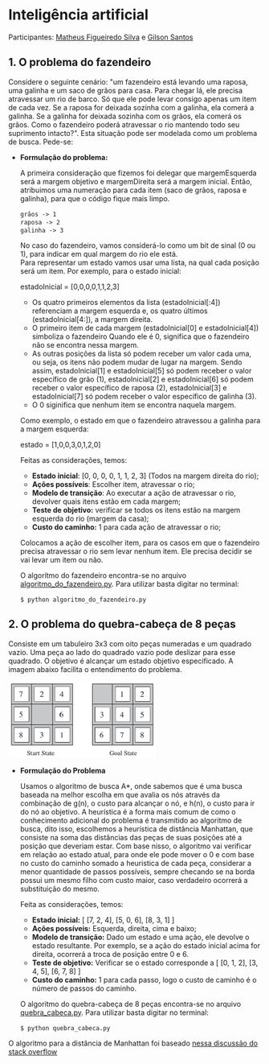 # Inteligência artificial

Participantes: [Matheus Figueiredo Silva](https://github.com/matheusF23) e [Gilson Santos](https://github.com/gilsonsantos03)

## 1. O problema do fazendeiro

Considere o seguinte cenário: "um fazendeiro está levando uma raposa, uma galinha e um saco de grãos para casa. Para chegar lá, ele precisa atravessar um rio de barco. Só que ele pode levar consigo apenas um item de cada vez. Se a raposa for deixada sozinha com a galinha, ela comerá a galinha. Se a galinha for deixada sozinha com os grãos, ela comerá os grãos. Como o fazendeiro poderá atravessar o rio mantendo todo seu suprimento intacto?". Esta situação pode ser modelada como um problema de busca. Pede-se:

* **Formulação do problema:**

  A primeira consideração que fizemos foi delegar que margemEsquerda será a margem objetivo e margemDireita será a margem inicial.
  Então, atribuimos uma numeração para cada item (saco de grãos, raposa e galinha), para que o código fique mais limpo.

      grãos -> 1
      raposa -> 2
      galinha -> 3

  No caso do fazendeiro, vamos considerá-lo como um bit de sinal (0 ou 1), para indicar em qual margem do rio ele está.  
  Para representar um estado vamos usar uma lista, na qual cada posição será um item. Por exemplo, para o estado inicial:

  estadoInicial = [0,0,0,0,1,1,2,3]

  - Os quatro primeiros elementos da lista (estadoInicial[:4]) referenciam a margem esquerda e, os quatro últimos (estadoInicial[4:]), a margem direita. 
  - O primeiro item de cada margem (estadoInicial[0] e estadoInicial[4]) simboliza o fazendeiro Quando ele é 0, significa que o fazendeiro não se encontra nessa margem.
  - As outras posições da lista só podem receber um valor cada uma, ou seja, os itens não podem mudar de lugar na margem. Sendo assim, estadoInicial[1] e estadoInicial[5] só podem receber o valor específico de grão (1), estadoInicial[2] e estadoInicial[6] só podem receber o valor específico de raposa (2), estadoInicial[3] e estadoInicial[7] só podem receber o valor específico de galinha (3).
  - O 0 siginifica que nenhum item se encontra naquela margem.

  Como exemplo, o estado em que o fazendeiro atravessou a galinha para a margem esquerda:

  estado = [1,0,0,3,0,1,2,0]

  Feitas as considerações, temos:

  - **Estado inicial**: [0, 0, 0, 0, 1, 1, 2, 3] (Todos na margem direita do rio);
  - **Ações possíveis**: Escolher item, atravessar o rio;
  - **Modelo de transição**: Ao executar a ação de atravessar o rio, devolver quais itens estão em cada margem;
  - **Teste de objetivo:** verificar se todos os itens estão na margem esquerda do rio (margem da casa);
  - **Custo do caminho:** 1 para cada ação de atravessar o rio;

  Colocamos a ação de escolher item, para os casos em que o fazendeiro precisa atravessar o rio sem levar nenhum item. Ele precisa decidir se vai levar um item ou não.

  O algorítmo do fazendeiro encontra-se no arquivo [algoritmo_do_fazendeiro.py](algoritmo_do_fazendeiro.py). Para utilizar basta digitar no terminal: 
  ```terminal
  $ python algoritmo_do_fazendeiro.py
  ```


## 2. O problema do quebra-cabeça de 8 peças

Consiste em um tabuleiro 3x3 com oito peças numeradas e um quadrado vazio. Uma peça ao lado do quadrado vazio pode deslizar para esse quadrado. O objetivo é alcançar um estado objetivo especificado. A imagem abaixo facilita o entendimento do problema.

![quebra cabeca](img_quebra_cabeca.png)

* **Formulação do Problema**

  Usamos o algoritmo de busca A*, onde sabemos que é uma busca baseada na melhor escolha em que avalia os nós através da combinação de g(n), o custo para alcançar o nó, e h(n), o custo para ir do nó ao objetivo. 
  A heurística é a forma mais comum de como o conhecimento adicional do problema é transmitido ao algoritmo de busca, dito isso, escolhemos a heurística de distância Manhattan, que consiste na soma das distâncias das peças de suas posições até a posição que deveriam estar.
  Com base nisso, o algoritmo vai verificar em relação ao estado atual, para onde ele pode mover o 0 e com base no custo do caminho somado a heuristica de cada peça, considerar a menor quantidade de passos possíveis, sempre checando se na borda possui um mesmo filho com custo maior, caso verdadeiro ocorrerá a substituição do mesmo.

  Feita as considerações, temos:

  - **Estado inicial:** [
        [7, 2, 4],
        [5, 0, 6],
        [8, 3, 1]
]
  - **Ações possíveis:** Esquerda, direita, cima e baixo;
  - **Modelo de transição:** Dado um estado e uma ação, ele devolve o estado resultante. Por exemplo, se a ação do estado inicial acima for direita, ocorrerá a troca de posição entre 0 e 6.
  - **Teste de objetivo:** Verificar se o estado corresponde a [
    [0, 1, 2],
    [3, 4, 5],
    [6, 7, 8]
]
  - **Custo do caminho:** 1 para cada passo, logo o custo de caminho é o número de passos do caminho.

  O algoritmo do quebra-cabeça de 8 peças encontra-se no arquivo [quebra_cabeca.py](quebra_cabeca.py). Para utilizar basta digitar no terminal: 
  ```terminal
  $ python quebra_cabeca.py
  ```

O algoritmo para a distância de Manhattan foi baseado [nessa discussão do stack overflow](https://stackoverflow.com/questions/16318757/calculating-manhattan-distance-in-python-in-an-8-puzzle-game)
